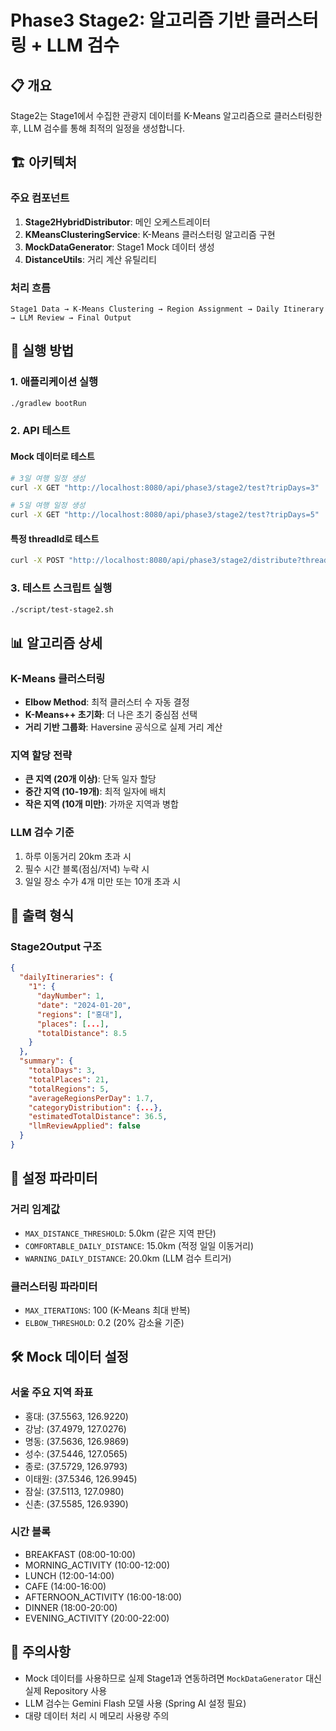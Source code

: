 # Phase3 Stage2: 알고리즘 기반 클러스터링 + LLM 검수

## 📋 개요
Stage2는 Stage1에서 수집한 관광지 데이터를 K-Means 알고리즘으로 클러스터링한 후, LLM 검수를 통해 최적의 일정을 생성합니다.

## 🏗️ 아키텍처

### 주요 컴포넌트
1. **Stage2HybridDistributor**: 메인 오케스트레이터
2. **KMeansClusteringService**: K-Means 클러스터링 알고리즘 구현
3. **MockDataGenerator**: Stage1 Mock 데이터 생성
4. **DistanceUtils**: 거리 계산 유틸리티

### 처리 흐름
```
Stage1 Data → K-Means Clustering → Region Assignment → Daily Itinerary → LLM Review → Final Output
```

## 🚀 실행 방법

### 1. 애플리케이션 실행
```bash
./gradlew bootRun
```

### 2. API 테스트

#### Mock 데이터로 테스트
```bash
# 3일 여행 일정 생성
curl -X GET "http://localhost:8080/api/phase3/stage2/test?tripDays=3"

# 5일 여행 일정 생성
curl -X GET "http://localhost:8080/api/phase3/stage2/test?tripDays=5"
```

#### 특정 threadId로 테스트
```bash
curl -X POST "http://localhost:8080/api/phase3/stage2/distribute?threadId=test123&tripDays=3"
```

### 3. 테스트 스크립트 실행
```bash
./script/test-stage2.sh
```

## 📊 알고리즘 상세

### K-Means 클러스터링
- **Elbow Method**: 최적 클러스터 수 자동 결정
- **K-Means++ 초기화**: 더 나은 초기 중심점 선택
- **거리 기반 그룹화**: Haversine 공식으로 실제 거리 계산

### 지역 할당 전략
- **큰 지역 (20개 이상)**: 단독 일자 할당
- **중간 지역 (10-19개)**: 최적 일자에 배치
- **작은 지역 (10개 미만)**: 가까운 지역과 병합

### LLM 검수 기준
1. 하루 이동거리 20km 초과 시
2. 필수 시간 블록(점심/저녁) 누락 시
3. 일일 장소 수가 4개 미만 또는 10개 초과 시

## 📝 출력 형식

### Stage2Output 구조
```json
{
  "dailyItineraries": {
    "1": {
      "dayNumber": 1,
      "date": "2024-01-20",
      "regions": ["홍대"],
      "places": [...],
      "totalDistance": 8.5
    }
  },
  "summary": {
    "totalDays": 3,
    "totalPlaces": 21,
    "totalRegions": 5,
    "averageRegionsPerDay": 1.7,
    "categoryDistribution": {...},
    "estimatedTotalDistance": 36.5,
    "llmReviewApplied": false
  }
}
```

## 🔧 설정 파라미터

### 거리 임계값
- `MAX_DISTANCE_THRESHOLD`: 5.0km (같은 지역 판단)
- `COMFORTABLE_DAILY_DISTANCE`: 15.0km (적정 일일 이동거리)
- `WARNING_DAILY_DISTANCE`: 20.0km (LLM 검수 트리거)

### 클러스터링 파라미터
- `MAX_ITERATIONS`: 100 (K-Means 최대 반복)
- `ELBOW_THRESHOLD`: 0.2 (20% 감소율 기준)

## 🛠️ Mock 데이터 설정

### 서울 주요 지역 좌표
- 홍대: (37.5563, 126.9220)
- 강남: (37.4979, 127.0276)
- 명동: (37.5636, 126.9869)
- 성수: (37.5446, 127.0565)
- 종로: (37.5729, 126.9793)
- 이태원: (37.5346, 126.9945)
- 잠실: (37.5113, 127.0980)
- 신촌: (37.5585, 126.9390)

### 시간 블록
- BREAKFAST (08:00-10:00)
- MORNING_ACTIVITY (10:00-12:00)
- LUNCH (12:00-14:00)
- CAFE (14:00-16:00)
- AFTERNOON_ACTIVITY (16:00-18:00)
- DINNER (18:00-20:00)
- EVENING_ACTIVITY (20:00-22:00)

## 📌 주의사항
- Mock 데이터를 사용하므로 실제 Stage1과 연동하려면 `MockDataGenerator` 대신 실제 Repository 사용
- LLM 검수는 Gemini Flash 모델 사용 (Spring AI 설정 필요)
- 대량 데이터 처리 시 메모리 사용량 주의